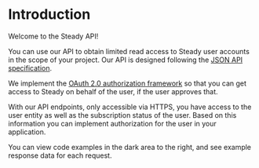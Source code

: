 # Introduction

Welcome to the Steady API!

You can use our API to obtain limited read access to Steady user accounts in the scope of your project.
Our API is designed following the [JSON API specification](http://jsonapi.org).

We implement the [OAuth 2.0 authorization framework](https://tools.ietf.org/html/rfc6749) so that you can get access to Steady on behalf of the user, if the user approves that.

With our API endpoints, only accessible via HTTPS, you have access to the user entity as well as the subscription status of the user.
Based on this information you can implement authorization for the user in your application.

You can view code examples in the dark area to the right, and see example response data for each request.